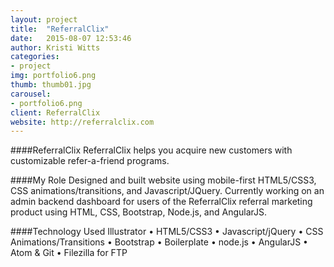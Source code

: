 ```yaml
---
layout: project
title:  "ReferralClix"
date:   2015-08-07 12:53:46
author: Kristi Witts
categories:
- project
img: portfolio6.png
thumb: thumb01.jpg
carousel:
- portfolio6.png
client: ReferralClix
website: http://referralclix.com
---
```

####ReferralClix
ReferralClix helps you acquire new customers with customizable refer-a-friend programs.

####My Role
Designed and built website using mobile-first HTML5/CSS3, CSS animations/transitions, and Javascript/JQuery. Currently working on an admin backend dashboard for users of the ReferralClix referral marketing product using HTML, CSS, Bootstrap, Node.js, and AngularJS.

####Technology Used
Illustrator &bull; HTML5/CSS3 &bull; Javascript/jQuery &bull; CSS Animations/Transitions &bull; Bootstrap &bull; Boilerplate &bull; node.js &bull; AngularJS &bull; Atom &amp; Git &bull; Filezilla for FTP
